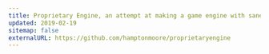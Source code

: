```yaml
---
title: Proprietary Engine, an attempt at making a game engine with sane networking
updated: 2019-02-19
sitemap: false
externalURL: https://github.com/hamptonmoore/proprietaryengine
---
```



